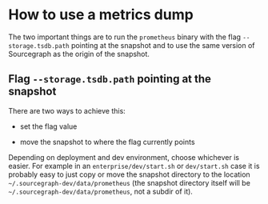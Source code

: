 # How to use a metrics dump

The two important things are to run the `prometheus` binary with the flag `--storage.tsdb.path` pointing at the snapshot and
to use the same version of Sourcegraph as the origin of the snapshot.

## Flag `--storage.tsdb.path` pointing at the snapshot

There are two ways to achieve this:

- set the flag value
* move the snapshot to where the flag currently points

Depending on deployment and dev environment, choose whichever is easier. For example in an `enterprise/dev/start.sh` or
`dev/start.sh` case it is probably easy to just copy or move the snapshot directory to the location
 `~/.sourcegraph-dev/data/prometheus` (the snapshot directory itself will be `~/.sourcegraph-dev/data/prometheus`, not a
 subdir of it).
 
